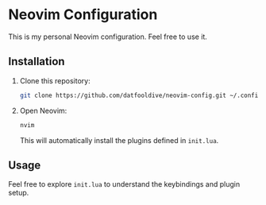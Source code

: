 # Neovim Configuration

This is my personal Neovim configuration. Feel free to use it.

## Installation

1. Clone this repository:
   ```bash
   git clone https://github.com/datfooldive/neovim-config.git ~/.config/nvim
   ```

2. Open Neovim:
   ```bash
   nvim
   ```
   This will automatically install the plugins defined in `init.lua`.

## Usage

Feel free to explore `init.lua` to understand the keybindings and plugin setup.
